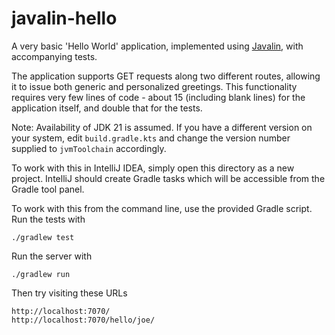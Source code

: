 # javalin-hello

A very basic 'Hello World' application, implemented using [Javalin][jav],
with accompanying tests.

The application supports GET requests along two different routes, allowing
it to issue both generic and personalized greetings. This functionality
requires very few lines of code - about 15 (including blank lines) for the
application itself, and double that for the tests.

Note: Availability of JDK 21 is assumed. If you have a different version
on your system, edit `build.gradle.kts` and change the version number
supplied to `jvmToolchain` accordingly.

To work with this in IntelliJ IDEA, simply open this directory as a new
project. IntelliJ should create Gradle tasks which will be accessible from
the Gradle tool panel.

To work with this from the command line, use the provided Gradle script.
Run the tests with

    ./gradlew test

Run the server with

    ./gradlew run

Then try visiting these URLs

    http://localhost:7070/
    http://localhost:7070/hello/joe/

[jav]: https://javalin.io/
